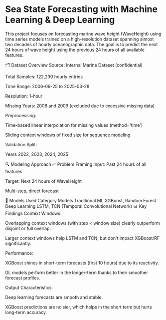 # Sea State Forecasting with Machine Learning & Deep Learning
This project focuses on forecasting marine wave height (WaveHeight) using time series models trained on a high-resolution dataset spanning almost two decades of hourly oceanographic data. The goal is to predict the next 24 hours of wave height using the previous 24 hours of all available features.

🗂️ Dataset Overview
Source: Internal Marine Dataset (confidential)

Total Samples: 122,230 hourly entries

Time Range: 2006-09-25 to 2025-03-28

Resolution: 1-hour

Missing Years: 2008 and 2009 (excluded due to excessive missing data)

Preprocessing:

Time-based linear interpolation for missing values (method='time')

Sliding context windows of fixed size for sequence modeling

Validation Split:

Years 2022, 2023, 2024, 2025

🔍 Modeling Approach
✅ Problem Framing
Input: Past 24 hours of all features

Target: Next 24 hours of WaveHeight

Multi-step, direct forecast

🧠 Models Used
Category	Models
Traditional ML	XGBoost, Random Forest
Deep Learning	LSTM, TCN (Temporal Convolutional Network)
📊 Key Findings
Context Windows:

Overlapping context windows (with step < window size) clearly outperform disjoint or full overlap.

Larger context windows help LSTM and TCN, but don't impact XGBoost/RF significantly.

Performance:

XGBoost shines in short-term forecasts (first 10 hours) due to its reactivity.

DL models perform better in the longer-term thanks to their smoother forecast profiles.

Output Characteristics:

Deep learning forecasts are smooth and stable.

XGBoost predictions are noisier, which helps in the short term but hurts long-term accuracy.

